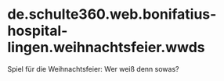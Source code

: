 # de.schulte360.web.bonifatius-hospital-lingen.weihnachtsfeier.wwds
Spiel für die Weihnachtsfeier: Wer weiß denn sowas? 

